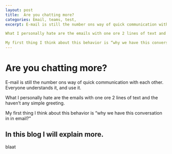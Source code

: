 ```yaml
---
layout: post
title:  Are you chatting more?
categories: Email, teams, test,
excerpt: E-mail is still the number ons way of quick communication with each other. Everyone understands it, and use it.

What I personally hate are the emails with one ore 2 lines of text and the haven’t any simple greeting. 

My first thing I think about this behavior is “why we have this conversation in in email?”.
---
```


# Are you chatting more?

E-mail is still the number ons way of quick communication with each other. Everyone understands it, and use it.

What I personally hate are the emails with one ore 2 lines of text and the haven’t any simple greeting. 

My first thing I think about this behavior is “why we have this conversation in in email?” 

## In this blog I will explain more.

blaat
